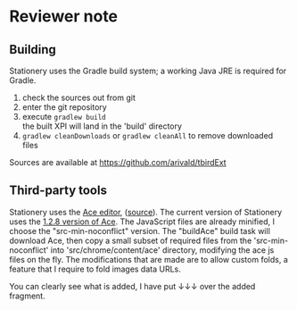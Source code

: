 # Reviewer note
## Building
Stationery uses the Gradle build system; a working Java JRE is required for Gradle.

 1. check the sources out from git
 2. enter the git repository
 3. execute `gradlew build`  
    the built XPI will land in the 'build' directory
 4. `gradlew cleanDownloads` or `gradlew cleanAll` to remove downloaded files

Sources are available at https://github.com/arivald/tbirdExt

## Third-party tools
Stationery uses the [Ace editor](https://ace.c9.io/), ([source](https://github.com/ajaxorg/ace)). The current version of
Stationery uses the [1.2.8 version of Ace](https://github.com/ajaxorg/ace-builds/archive/v1.2.8.zip). The JavaScript
files are already minified, I choose the "src-min-noconflict" version. The "buildAce" build task will download Ace, then
copy a small subset of required files from the 'src-min-noconflict' into 'src/chrome/content/ace' directory, modifying
the ace js files on the fly. The modifications that are made are to allow custom folds, a feature that I require to fold
images data URLs.

You can clearly see what is added, I have put ↓↓↓ over the added fragment.
